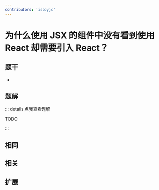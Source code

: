 ```yaml
---
contributors: 'isboyjc'
---
```


# 为什么使用 JSX 的组件中没有看到使用 React 却需要引入 React？

## 题干

- 



## 题解

::: details 点我查看题解

  TODO

:::



## 相同


## 相关


## 扩展

